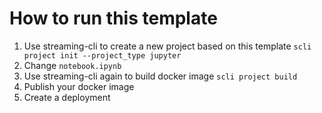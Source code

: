 # How to run this template

1. Use streaming-cli to create a new project based on this template `scli project init --project_type jupyter`
2. Change `notebook.ipynb`
3. Use streaming-cli again to build docker image `scli project build`
4. Publish your docker image
5. Create a deployment
